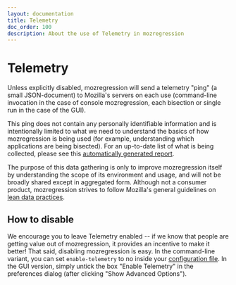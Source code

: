 ```yaml
---
layout: documentation
title: Telemetry
doc_order: 100
description: About the use of Telemetry in mozregression
---
```


# Telemetry

Unless explicitly disabled, mozregression will send a telemetry "ping" (a small JSON-document) to Mozilla's servers on each use (command-line invocation in the case of console mozregression, each bisection or single run in the case of the GUI).

This ping does not contain any personally identifiable information and
is intentionally limited to what we need to understand the basics
of how mozregression is being used (for example, understanding
which applications are being bisected). For an up-to-date list of
what is being collected, please see this [automatically
generated report](https://github.com/mozilla/mozregression/blob/master/docs/glean/metrics.md).

The purpose of this data gathering is only to improve mozregression itself by understanding the scope of its environment and usage, and
will not be broadly shared except in aggregated form. Although not a consumer product, mozregression strives to follow Mozilla's general guidelines on [lean data practices](https://www.mozilla.org/en-US/about/policy/lean-data/).

## How to disable

We encourage you to leave Telemetry enabled -- if we know that people
are getting value out of mozregression, it provides an incentive to
make it better! That said, disabling mozregression is easy. In the
command-line variant, you can set `enable-telemetry` to no inside your [configuration file](./configuration.md). In the GUI version, simply untick the box "Enable Telemetry" in the preferences dialog (after clicking "Show Advanced Options").
